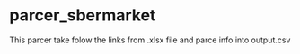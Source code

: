 # parcer_sbermarket
This parcer take folow the links from .xlsx file and parce info into output.csv
